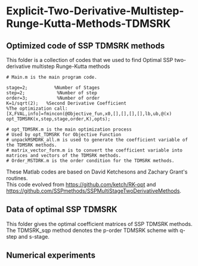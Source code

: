 # Explicit-Two-Derivative-Multistep-Runge-Kutta-Methods-TDMSRK

## Optimized code of SSP TDMSRK methods
 
This folder is a collection of codes that we used to find Optimal SSP two-derivative multistep Runge-Kutta methods 

    # Main.m is the main program code.
`stage=2;          %Number of Stages `  
`step=2;            %Number of step`  
`order=3;           %Number of order`  
`K=1/sqrt(2);   %Second Derivative Coefficient `  
`%The optimization call:`  
`[X,FVAL,info]=fmincon(@Objective_fun,x0,[],[],[],[],lb,ub,@(x) opt_TDMSRK(x,step,stage,order,K),opts);`  

    # opt_TDMSRK.m is the main optimization process
    # Used by opt_TDMSRK for Objective Function
    # unpackMSMDRK_all.m is used to generate the coefficient variable of the TDMSRK methods.
    # matrix_vector_form.m is to convert the coefficient variable into matrices and vectors of the TDMSRK methods.
    # Order_MSTDRK.m is the order condition for the TDMSRK methods.
 


These Matlab codes are based on David Ketchesons and Zachary Grant's routines.  
This code evolved from https://github.com/ketch/RK-opt and https://github.com/SSPmethods/SSPMultiStageTwoDerivativeMethods.

## Data of optimal SSP TDMSRK

This folder gives the optimal coefficient matrices of SSP TDMSRK methods.  
The TDMSRK_sqp method denotes the p-order TDMSRK scheme with q-step and s-stage.

## Numerical experiments



